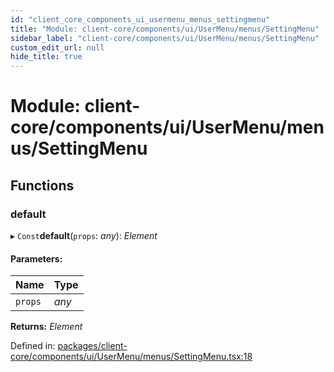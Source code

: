 ```yaml
---
id: "client_core_components_ui_usermenu_menus_settingmenu"
title: "Module: client-core/components/ui/UserMenu/menus/SettingMenu"
sidebar_label: "client-core/components/ui/UserMenu/menus/SettingMenu"
custom_edit_url: null
hide_title: true
---
```


# Module: client-core/components/ui/UserMenu/menus/SettingMenu

## Functions

### default

▸ `Const`**default**(`props`: *any*): *Element*

#### Parameters:

Name | Type |
:------ | :------ |
`props` | *any* |

**Returns:** *Element*

Defined in: [packages/client-core/components/ui/UserMenu/menus/SettingMenu.tsx:18](https://github.com/xr3ngine/xr3ngine/blob/9d253dc38/packages/client-core/components/ui/UserMenu/menus/SettingMenu.tsx#L18)
